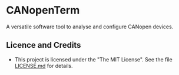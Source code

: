 # CANopenTerm

A versatile software tool to analyse and configure CANopen devices.

## Licence and Credits

- This project is licensed under the "The MIT License".  See the file
  [LICENSE.md](LICENSE.md) for details.
